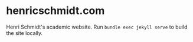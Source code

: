 # henricschmidt.com

Henri Schmidt's academic website. Run `bundle exec jekyll serve` to build the site locally.
